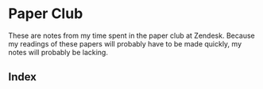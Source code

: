 # Paper Club

These are notes from my time spent in the paper club at Zendesk.
Because my readings of these papers will probably have to be made quickly, my notes will probably be lacking.

## Index
